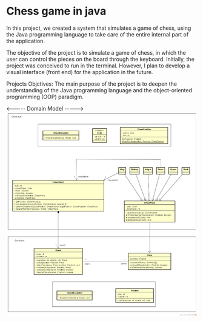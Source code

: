 # Chess game in java
In this project, we created a system that simulates a game of chess, using the Java programming language to take care of the entire internal part of the application.

The objective of the project is to simulate a game of chess, in which the user can control the pieces on the board through the keyboard. Initially, the project was conceived to run in the terminal. However, I plan to develop a visual interface (front end) for the application in the future.

Projects Objctives: 
The main purpose of the project is to deepen the understanding of the Java programming language and the object-oriented programming (OOP) paradigm.


<----- Domain Model ----->
![alt text](/img/chess-system-design.png)